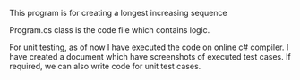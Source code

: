 This program is for creating a longest increasing sequence

Program.cs class is the code file which contains logic.

For unit testing, as of now I have executed the code on online c# compiler. I have created a document which have screenshots of executed test cases. If required, we can also write code for unit test cases.


